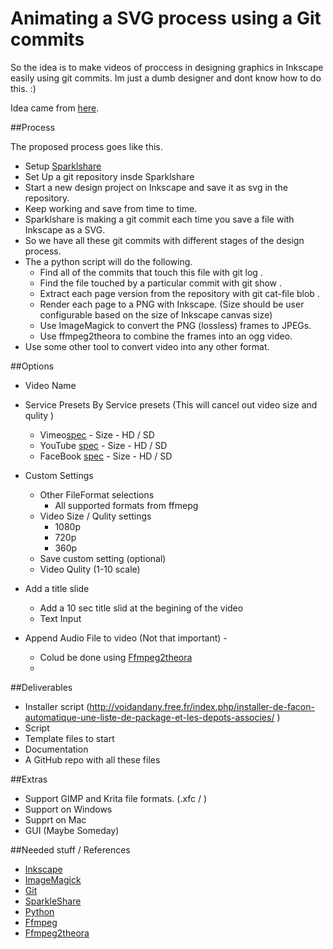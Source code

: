 # Animating a SVG process using a Git commits

So the idea is to make videos of proccess in designing graphics in Inkscape easily using git commits. 
Im just a dumb designer and dont know how to do this. :)

Idea came from [here](https://www.youtube.com/watch?v=WY9A2mug4dw).

##Process

The proposed process goes like this.

- Setup [Sparklshare](http://sparkleshare.org/)
- Set Up a git repository insde Sparklshare
- Start a new design project on Inkscape and save it as svg in the repository.
- Keep working and save from time to time.
- Sparklshare is making a git commit each time you save a file with Inkscape as a SVG.
- So we have all these git commits with different stages of the design process.
- The a python script will do the following.
     - Find all of the commits that touch this file with git log .
     - Find the file touched by a particular commit with git show .
     - Extract each page version from the repository with git cat-file blob .
     - Render each page to a PNG with Inkscape. (Size should be user configurable based on the size of Inkscape canvas size)
     - Use ImageMagick to convert the PNG (lossless) frames to JPEGs.
     - Use ffmpeg2theora to combine the frames into an ogg video.
 - Use some other tool to convert video into any other format. 


##Options 

- Video Name

- Service Presets
     By Service presets (This will cancel out video size and qulity )
     - Vimeo[spec](https://vimeo.com/help/compression)
               - Size
               - HD / SD
     - YouTube [spec](https://support.google.com/youtube/answer/1722171?hl=en)
               - Size
               - HD / SD
     - FaceBook [spec](https://www.facebook.com/help/124738474272230)
               - Size
               - HD / SD

- Custom Settings
     - Other FileFormat selections
          - All supported formats from ffmepg
     - Video Size / Qulity settings
          - 1080p
          - 720p
          - 360p
     - Save custom setting (optional)
     - Video Qulity (1-10 scale)

- Add a title slide
     - Add a 10 sec title slid at the begining of the video
     - Text Input

- Append Audio File to video (Not that important) -  
     - Colud be done using [Ffmpeg2theora](http://v2v.cc/~j/ffmpeg2theora/) 
     - 

##Deliverables

- Installer script (http://voidandany.free.fr/index.php/installer-de-facon-automatique-une-liste-de-package-et-les-depots-associes/ )
- Script
- Template files to start
- Documentation
- A GitHub repo with all these files

##Extras
- Support GIMP and Krita file formats. (.xfc / )
- Support on Windows
- Supprt on Mac
- GUI (Maybe Someday)

##Needed stuff / References

- [Inkscape](http://inkscape.org)
- [ImageMagick](http://www.imagemagick.org/script/index.ph)      
- [Git](http://git-scm.com/)
- [SparkleShare](http://sparkleshare.org/)
- [Python](http://www.python.org/)
- [Ffmpeg](http://ffmpeg.org/)
- [Ffmpeg2theora](http://v2v.cc/~j/ffmpeg2theora/)  
